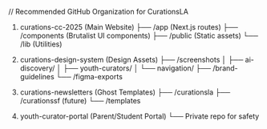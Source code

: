 // Recommended GitHub Organization for CurationsLA

1. curations-cc-2025 (Main Website)
   ├── /app (Next.js routes)
   ├── /components (Brutalist UI components)
   ├── /public (Static assets)
   └── /lib (Utilities)

2. curations-design-system (Design Assets) 
   ├── /screenshots
   │   ├── ai-discovery/
   │   ├── youth-curators/
   │   └── navigation/
   ├── /brand-guidelines
   └── /figma-exports

3. curations-newsletters (Ghost Templates)
   ├── /curationsla
   ├── /curationssf (future)
   └── /templates

4. youth-curator-portal (Parent/Student Portal)
   └── Private repo for safety